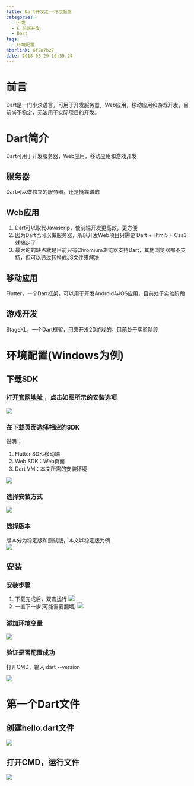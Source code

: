 ```yaml
---
title: Dart开发之——环境配置
categories:
  - 开发
  - C-前端开发
  - Dart
tags:
  - 环境配置
abbrlink: 6f2a7b27
date: 2018-05-29 16:35:24
---
```

# 前言
Dart是一门小众语言，可用于开发服务器，Web应用，移动应用和游戏开发，目前尚不稳定，无法用于实际项目的开发。   

<!--more-->

# Dart简介
Dart可用于开发服务器，Web应用，移动应用和游戏开发
## 服务器
Dart可以做独立的服务器，还是挺靠谱的
## Web应用
1. Dart可以取代Javascrip，使前端开发更高效，更方便
2. 因为Dart也可以做服务器，所以开发Web项目只需要 Dart + Html5 + Css3 就搞定了
3. 最大的的缺点就是目前只有Chromium浏览器支持Dart，其他浏览器都不支持，但可以通过转换成JS文件来解决

## 移动应用
Flutter，一个Dart框架，可以用于开发Android与IOS应用，目前处于实验阶段
## 游戏开发
StageXL，一个Dart框架，用来开发2D游戏的，目前处于实验阶段

# 环境配置(Windows为例)
## 下载SDK
### 打开[官网地址][0] ，点击如图所示的安装选项 
![][1]    
### 在下载页面选择相应的SDK
说明：    

1. Flutter  SDK:移动端
2. Web SDK：Web页面
3. Dart VM：本文所需的安装环境   

![][2]
### 选择安装方式
![][3]
### 选择版本
版本分为稳定版和测试版，本文以稳定版为例  
![][4]


## 安装
### 安装步骤
1. 下载完成后，双击运行
![][5]  
2. 一直下一步(可能需要翻墙)
![][6]
### 添加环境变量 
![][7]
### 验证是否配置成功
打开CMD，输入 dart --version   

![][8]

# 第一个Dart文件
## 创建hello.dart文件
![][9]
## 打开CMD，运行文件
![][10] 


[0]: https://www.dartlang.org/
[1]: https://raw.githubusercontent.com/PGzxc/CDN/master/blog-image/dart-web.png
[2]: https://raw.githubusercontent.com/PGzxc/CDN/master/blog-image/dart-vm.png
[3]: https://raw.githubusercontent.com/PGzxc/CDN/master/blog-image/dart-win.png
[4]: https://raw.githubusercontent.com/PGzxc/CDN/master/blog-image/dart-download.png
[5]: https://raw.githubusercontent.com/PGzxc/CDN/master/blog-image/setup.png
[6]: https://raw.githubusercontent.com/PGzxc/CDN/master/blog-image/setup-continue.png
[7]: https://raw.githubusercontent.com/PGzxc/CDN/master/blog-image/dart-path.png
[8]: https://raw.githubusercontent.com/PGzxc/CDN/master/blog-image/dart-version.png
[9]: https://raw.githubusercontent.com/PGzxc/CDN/master/blog-image/dart-file.png
[10]: https://raw.githubusercontent.com/PGzxc/CDN/master/blog-image/dart-file-run.png
